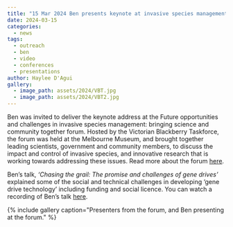 ```yaml
---
title: "15 Mar 2024 Ben presents keynote at invasive species management forum"
date: 2024-03-15
categories:
  - news
tags:
  - outreach
  - ben
  - video
  - conferences
  - presentations
author: Haylee D'Agui
gallery:
  - image_path: assets/2024/VBT.jpg
  - image_path: assets/2024/VBT2.jpg
---
```

Ben was invited to deliver the keynote address at the Future opportunities and challenges in invasive species management: bringing science and community together forum. Hosted by the Victorian Blackberry Taskforce, the forum was held at the Melbourne Museum, and brought together leading scientists, government and community members, to discuss the impact and control of invasive species, and innovative research that is working towards addressing these issues. Read more about the forum [here](https://vicblackberrytaskforce.com.au/vbt-science-community-forum2024/).

Ben’s talk, _‘Chasing the grail: The promise and challenges of gene drives’_ explained some of the social and technical challenges in developing ‘gene drive technology’ including funding and social licence.
You can watch a recording of Ben’s talk [here](https://youtu.be/UGM6v_sA-uE?feature=shared).

{% include gallery caption="Presenters from the forum, and Ben presenting at the forum." %}